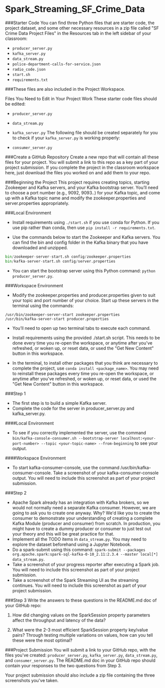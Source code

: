 # Spark_Streaming_SF_Crime_Data

###Starter Code
You can find three Python files that are starter code, the project dataset, and some other necessary resources in a zip file called "SF Crime Data Project Files" in the Resources tab in the left sidebar of your classroom:

* ```producer_server.py```
* ```kafka_server.py```
* ```data_stream.py```
* ```police-department-calls-for-service.json```
* ```radio_code.json```
* ```start.sh```
* ```requirements.txt```

###These files are also included in the Project Workspace.

Files You Need to Edit in Your Project Work
These starter code files should be edited:

* ```producer_server.py```
* ```data_stream.py```
* ```kafka_server.py```
The following file should be created separately for you to check if your ```kafka_server.py``` is working properly:

* ```consumer_server.py```

###Create a GitHub Repository
Create a new repo that will contain all these files for your project. You will submit a link to this repo as a key part of your project submission. If you complete the project in the classroom workspace here, just download the files you worked on and add them to your repo.

###Beginning the Project
This project requires creating topics, starting Zookeeper and Kafka servers, and your Kafka bootstrap server. You’ll need to choose a port number (e.g., 9092, 9093..) for your Kafka topic, and come up with a Kafka topic name and modify the zookeeper.properties and server.properties appropriately.

###Local Environment
* Install requirements using ```./start.sh``` if you use conda for Python. If you use pip rather than conda, then use ```pip install -r requirements.txt```.

* Use the commands below to start the Zookeeper and Kafka servers. You can find the bin and config folder in the Kafka binary that you have downloaded and unzipped.

```python
bin/zookeeper-server-start.sh config/zookeeper.properties
bin/kafka-server-start.sh config/server.properties
```
* You can start the bootstrap server using this Python command: ```python producer_server.py```.

###Workspace Environment
* Modify the zookeeper.properties and producer.properties given to suit your topic and port number of your choice. Start up these servers in the terminal using the commands:
```
/usr/bin/zookeeper-server-start zookeeper.properties
/usr/bin/kafka-server-start producer.properties
```
* You’ll need to open up two terminal tabs to execute each command.

* Install requirements using the provided ./start.sh script. This needs to be done every time you re-open the workspace, or anytime after you've refreshed, or woken up, or reset data, or used the "Get New Content" button in this workspace.

* In the terminal, to install other packages that you think are necessary to complete the project, use ```conda install <package_name>```. You may need to reinstall these packages every time you re-open the workspace, or anytime after you've refreshed, or woken up, or reset data, or used the "Get New Content" button in this workspace.

###Step 1

* The first step is to build a simple Kafka server.
* Complete the code for the server in producer_server.py and kafka_server.py.

####Local Environment
* To see if you correctly implemented the server, use the command ```bin/kafka-console-consumer.sh --bootstrap-server localhost:<your-port-number> --topic <your-topic-name> --from-beginning``` to see your output.

####Workspace Environment
* To start kafka-consumer-console, use the command /usr/bin/kafka-consumer-console.
Take a screenshot of your kafka-consumer-console output. You will need to include this screenshot as part of your project submission.


###Step 2

* Apache Spark already has an integration with Kafka brokers, so we would not normally need a separate Kafka consumer. However, we are going to ask you to create one anyway. Why? We'd like you to create the consumer to demonstrate your understanding of creating a complete Kafka Module (producer and consumer) from scratch. In production, you might have to create a dummy producer or consumer to just test out your theory and this will be great practice for that.
* Implement all the TODO items in ```data_stream.py```. You may need to explore the dataset beforehand using a Jupyter Notebook.
* Do a spark-submit using this command: ```spark-submit --packages org.apache.spark:spark-sql-kafka-0-10_2.11:2.3.4 --master local[*] data_stream.py```.
* Take a screenshot of your progress reporter after executing a Spark job. You will need to include this screenshot as part of your project submission.
* Take a screenshot of the Spark Streaming UI as the streaming continues. You will need to include this screenshot as part of your project submission.

###Step 3
Write the answers to these questions in the README.md doc of your GitHub repo:

1. How did changing values on the SparkSession property parameters affect the throughput and latency of the data?

2. What were the 2-3 most efficient SparkSession property key/value pairs? Through testing multiple variations on values, how can you tell these were the most optimal?

###Project Submission
You will submit a link to your GitHub repo, with the files you've created: ```producer_server.py```, ```kafka_server.py```, ```data_stream.py```, and ```consumer_server.py```. The README.md doc in your GitHub repo should contain your responses to the two questions from Step 3.

Your project submission should also include a zip file containing the three screenshots you've taken.



